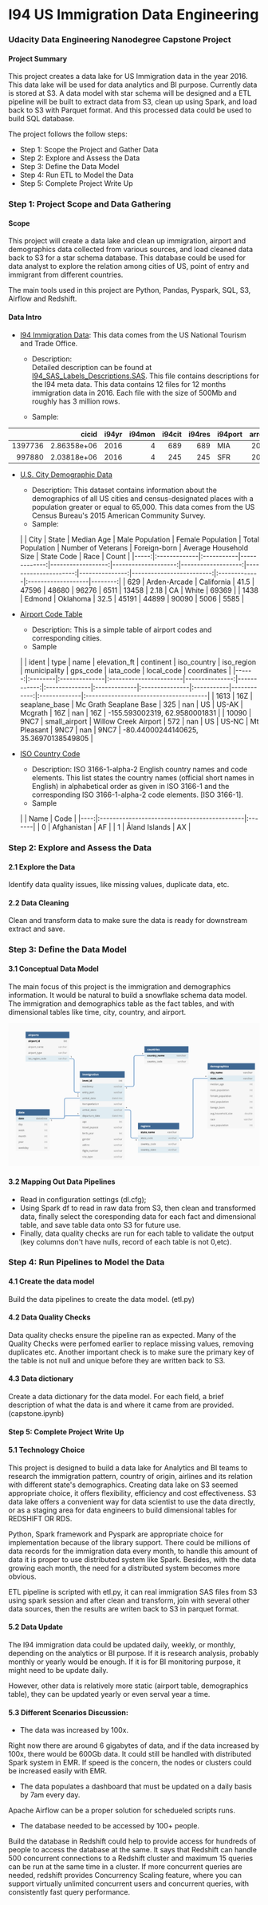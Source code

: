 # I94 US Immigration Data Engineering
### Udacity Data Engineering Nanodegree Capstone Project

#### Project Summary
This project creates a data lake for US Immigration data in the year 2016. This data lake will be used for data analytics and BI purpose. Currently data is stored at S3. A data model with star schema will be designed and a ETL pipeline will be built to extract data from S3, clean up using Spark, and load back to S3 with Parquet format. And this processed data could be used to build SQL database.

The project follows the follow steps:
* Step 1: Scope the Project and Gather Data
* Step 2: Explore and Assess the Data
* Step 3: Define the Data Model
* Step 4: Run ETL to Model the Data
* Step 5: Complete Project Write Up

### Step 1: Project Scope and Data Gathering

#### Scope

This project will create a data lake and clean up immigration, airport and demographics data collected from various sources, and load cleaned data back to S3 for a star schema database. This database could be used for data analyst to explore the relation among cities of US, point of entry and immigrant from different countries.

The main tools used in this project are Python, Pandas, Pyspark, SQL, S3, Airflow and Redshift.

#### Data Intro


* [I94 Immigration Data](https://www.trade.gov/national-travel-and-tourism-office): This data comes from the US National Tourism and Trade Office.  

    * Description:  
    Detailed description can be found at [I94_SAS_Labels_Descriptions.SAS](./I94_SAS_Labels_Descriptions.SAS). This file contains descriptions for the I94 meta data. This data contains 12 files for 12 months immigration data in 2016.
    Each file with the size of 500Mb and roughly has 3 million rows.

    * Sample:
 
|         |       cicid |   i94yr |   i94mon |   i94cit |   i94res | i94port   |   arrdate |   i94mode | i94addr   |   depdate |   i94bir |   i94visa |   count |   dtadfile | visapost   |   occup | entdepa   | entdepd   |   entdepu | matflag   |   biryear |   dtaddto | gender   |   insnum | airline   |      admnum |   fltno | visatype   |
|--------:|------------:|--------:|---------:|---------:|---------:|:----------|----------:|----------:|:----------|----------:|---------:|----------:|--------:|-----------:|:-----------|--------:|:----------|:----------|----------:|:----------|----------:|----------:|:---------|---------:|:----------|------------:|--------:|:-----------|
| 1397736 | 2.86358e+06 |    2016 |        4 |      689 |      689 | MIA       |     20559 |         1 | FL        |     20569 |       10 |         2 |       1 |   20160415 | SPL        |     nan | G         | O         |       nan | M         |      2006 |  10142016 | F        |      nan | JJ        | 9.36397e+10 |   08094 | B2         |
|  997880 | 2.03818e+06 |    2016 |        4 |      245 |      245 | SFR       |     20555 |         1 | CA        |     20570 |       50 |         2 |       1 |   20160411 | SHG        |     nan | G         | O         |       nan | M         |      1966 |  10102016 | F        |      nan | MU        | 9.32671e+10 |   00589 | B2         |


* [U.S. City Demographic Data](https://public.opendatasoft.com/explore/dataset/us-cities-demographics/export/)
    * Description:
    This dataset contains information about the demographics of all US cities and census-designated places with a population greater or equal to 65,000. This data comes from the US Census Bureau's 2015 American Community Survey.
    * Sample:

    |      | City         | State      |   Median Age |   Male Population |   Female Population |   Total Population |   Number of Veterans |   Foreign-born |   Average Household Size | State Code   | Race               |   Count |
|-----:|:-------------|:-----------|-------------:|------------------:|--------------------:|-------------------:|---------------------:|---------------:|-------------------------:|:-------------|:-------------------|--------:|
|  629 | Arden-Arcade | California |         41.5 |             47596 |               48680 |              96276 |                 6511 |          13458 |                     2.18 | CA           | White              |   69369 |
| 1438 | Edmond       | Oklahoma   |         32.5 |             45191 |               44899 |              90090 |                 5006 |           5585 |  



* [Airport Code Table](https://datahub.io/core/airport-codes#data)

    * Description:
    This is a simple table of airport codes and corresponding cities.
    * Sample
    
    |       | ident   | type          | name                   |   elevation_ft |   continent | iso_country   | iso_region   | municipality   | gps_code   |   iata_code | local_code   | coordinates                           |
|------:|:--------|:--------------|:-----------------------|---------------:|------------:|:--------------|:-------------|:---------------|:-----------|------------:|:-------------|:--------------------------------------|
|  1613 | 16Z     | seaplane_base | Mc Grath Seaplane Base |            325 |         nan | US            | US-AK        | Mcgrath        | 16Z        |         nan | 16Z          | -155.593002319, 62.9580001831         |
| 10090 | 9NC7    | small_airport | Willow Creek Airport   |            572 |         nan | US            | US-NC        | Mt Pleasant    | 9NC7       |         nan | 9NC7         | -80.44000244140625, 35.36970138549805 |

* [ISO Country Code](https://datahub.io/core/country-list)

    * Description:
    ISO 3166-1-alpha-2 English country names and code elements. This list states the country names (official short names in English) in alphabetical order as given in ISO 3166-1 and the corresponding ISO 3166-1-alpha-2 code elements. [ISO 3166-1].
    * Sample
    
    |     | Name                                         | Code   |
|----:|:---------------------------------------------|:-------|
|   0 | Afghanistan                                  | AF     |
|   1 | Åland Islands                                | AX     |

### Step 2: Explore and Assess the Data
#### 2.1 Explore the Data
Identify data quality issues, like missing values, duplicate data, etc.
#### 2.2 Data Cleaning
Clean and transform data to make sure the data is ready for downstream extract and save.

### Step 3: Define the Data Model
#### 3.1 Conceptual Data Model

The main focus of this project is the immigration and demographics information. It would be natural to build a snowflake schema data model. The immigration and demographics table as the fact tables, and with dimensional tables like time, city, country, and airport.

![](schema_diagram.png)

#### 3.2 Mapping Out Data Pipelines

* Read in configuration settings (dl.cfg);
* Using Spark df to read in raw data from S3, then clean and transformed data, finally select the coresponding data for each fact and dimensional table, and save table data onto S3 for future use.
* Finally, data quality checks are run for each table to validate the output (key columns don't have nulls, record of each table is not 0,etc).

### Step 4: Run Pipelines to Model the Data
#### 4.1 Create the data model
Build the data pipelines to create the data model. (etl.py)

#### 4.2 Data Quality Checks
Data quality checks ensure the pipeline ran as expected. Many of the Quality Checks were perfomed earlier to replace missing values, removing duplicates etc. Another important check is to make sure the primary key of the table is not null and unique before they are written back to S3.

#### 4.3 Data dictionary
Create a data dictionary for the data model. For each field, a brief description of what the data is and where it came from are provided. (capstone.ipynb)


#### Step 5: Complete Project Write Up

#### 5.1 Technology Choice

This project is designed to build a data lake for Analytics and BI teams to research the immigration pattern, country of origin, airlines and its relation with different state's demographics. Creating data lake on S3 seemed appropriate choice, it offers flexibility, efficiency and cost effectiveness. S3 data lake offers a convenient way for data scientist to use the data directly, or as a staging area for data engineers to build dimensional tables for REDSHIFT OR RDS.

Python, Spark framework and Pyspark are appropriate choice for implementation because of the library support. There could be millions of data records for the immigration data every month, to handle this amount of data it is proper to use distributed system like Spark. Besides, with the data growing each month, the need for a distributed system becomes more obvious.

ETL pipeline is scripted with etl.py, it can real immigration SAS files from S3 using spark session and after clean and transform, join with several other data sources, then the results are writen back to S3 in parquet format.



#### 5.2 Data Update

The I94 immigration data could be updated daily, weekly, or monthly, depending on the analytics or BI purpose. If it is research analysis, probably monthly or yearly would be enough. If it is for BI monitoring purpose, it might need to be update daily.

However, other data is relatively more static (airport table, demographics table), they can be updated yearly or even serval year a time.

#### 5.3 Different Scenarios Discussion:

* The data was increased by 100x.

Right now there are around 6 gigabytes of data, and if the data increased by 100x, there would be 600Gb data. It could still be handled with distributed Spark system in EMR. If speed is the concern, the nodes or clusters could be increased easily with EMR.

* The data populates a dashboard that must be updated on a daily basis by 7am every day.

Apache Airflow can be a proper solution for schedueled scripts runs.

* The database needed to be accessed by 100+ people.

Build the database in Redshift could help to provide access for hundreds of people to access the database at the same.
It says that Redshift can handle 500 concurrent connections to a Redshift cluster and maximum 15 queries can be run at the same time in a cluster. If more concurrent queries are needed, redshift provides Concurrency Scaling feature, where you can support virtually unlimited concurrent users and concurrent queries, with consistently fast query performance.
